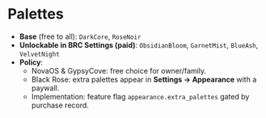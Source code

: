 # Palettes

- **Base** (free to all): `DarkCore`, `RoseNoir`
- **Unlockable in BRC Settings (paid)**: `ObsidianBloom`, `GarnetMist`, `BlueAsh`, `VelvetNight`
- **Policy**:
  - NovaOS & GypsyCove: free choice for owner/family.
  - Black Rose: extra palettes appear in **Settings → Appearance** with a paywall.
  - Implementation: feature flag `appearance.extra_palettes` gated by purchase record.
